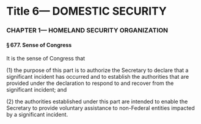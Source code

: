 
# Title 6— DOMESTIC SECURITY
### CHAPTER 1— HOMELAND SECURITY ORGANIZATION
#### § 677. Sense of Congress

It is the sense of Congress that

(1) the purpose of this part is to authorize the Secretary to declare that a significant incident has occurred and to establish the authorities that are provided under the declaration to respond to and recover from the significant incident; and

(2) the authorities established under this part are intended to enable the Secretary to provide voluntary assistance to non-Federal entities impacted by a significant incident.
